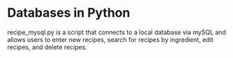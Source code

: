# Databases in Python

recipe_mysql.py is a script that connects to a local database via mySQL and allows users to enter new recipes, search for recipes by ingredient, edit recipes, and delete recipes.